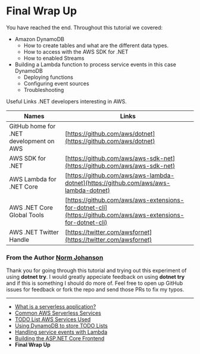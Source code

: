 # Final Wrap Up


You have reached the end. Throughout this tutorial we covered:

* Amazon DynamoDB
  * How to create tables and what are the different data types.
  * How to access with the AWS SDK for .NET
  * How to enabled Streams
* Building a Lambda function to process service events in this case DynamoDB
  * Deploying functions
  * Configuring event sources
  * Troubleshooting

Useful Links .NET developers interesting in AWS.

| Names | Links |
|-|-|
|GitHub home for .NET development on AWS|[https://github.com/aws/dotnet](https://github.com/aws/dotnet)| 
|AWS SDK for .NET|[https://github.com/aws/aws-sdk-net](https://github.com/aws/aws-sdk-net)|
|AWS Lambda for .NET Core|[https://github.com/aws/aws-lambda-dotnet](https://github.com/aws/aws-lambda-dotnet)|
|AWS .NET Core Global Tools|[https://github.com/aws/aws-extensions-for-dotnet-cli](https://github.com/aws/aws-extensions-for-dotnet-cli)|
|AWS .NET Twitter Handle|[https://twitter.com/awsfornet](https://twitter.com/awsfornet)|


### From the Author [Norm Johanson](https://twitter.com/socketnorm)
Thank you for going through this tutorial and trying out this experiment of using **dotnet try**. I would greatly 
appeciate feedback on using **dotnet try** and if this is something I should do more of. Feel free to open 
up GitHub issues for feedback or fork the repo and send those PRs to fix my typos.

<!-- Generated Navigation -->
---

* [What is a serverless application?](./WhatIsServerless.md)
* [Common AWS Serverless Services](./CommonServerlessServices.md)
* [TODO List AWS Services Used](./TODOListServices.md)
* [Using DynamoDB to store TODO Lists](./DynamoDBModule/WhatIsDynamoDB.md)
* [Handling service events with Lambda](./StreamProcessing/ServiceEvents.md)
* [Building the ASP.NET Core Frontend](./ASP.NETCoreFrontend/TheFrontend.md)
* **Final Wrap Up**

